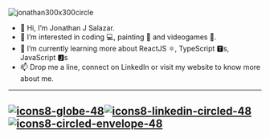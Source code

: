 ![jonathan300x300circle](https://user-images.githubusercontent.com/54499975/148662531-059dd8d3-9cd8-4da5-a401-648d8a1d082b.png)

- 👋 Hi, I’m Jonathan J Salazar.
- 👀 I’m interested in coding 💻, painting 🎨 and videogames 👾.
- 🌱 I’m currently learning more about ReactJS ⚛️, TypeScript 🆃s, JavaScript 🅹s
- 📫 Drop me a line, connect on LinkedIn or visit my website to know more about me.

---
[![icons8-globe-48](https://user-images.githubusercontent.com/54499975/148661702-ae9546d1-c5ed-4ebd-8250-2be0255a00e2.png)][1][![icons8-linkedin-circled-48](https://user-images.githubusercontent.com/54499975/148661704-c91bda14-4c68-4330-b470-038e16d54ac0.png)][2][![icons8-circled-envelope-48](https://user-images.githubusercontent.com/54499975/148661703-cfe17c8f-4d82-4368-8c7c-c3bbac03fa1c.png)][3]
---

[1]: https://www.jonathanjimenezsalazar.dev
[2]: https://www.linkedin.com/in/jonathan-jimenez-salazar/
[3]: https://www.jonathanjimenezsalazar.dev/#/contact
<!---
JohnnyJSz/JohnnyJSz is a ✨ special ✨ repository because its `README.md` (this file) appears on your GitHub profile.
You can click the Preview link to take a look at your changes.
--->
